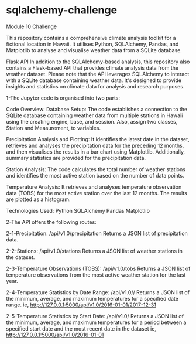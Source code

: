 # sqlalchemy-challenge
Module 10 Challenge

This repository contains a comprehensive climate analysis toolkit for a fictional location in Hawaii. It utilises Python, SQLAlchemy, Pandas, and Matplotlib to analyse and visualise weather data from a SQLite database. 

Flask API
In addition to the SQLAlchemy-based analysis, this repository also contains a Flask-based API that provides climate analysis data from the weather dataset. Please note that the API leverages SQLAlchemy to interact with a SQLite database containing weather data. It's designed to provide insights and statistics on climate data for analysis and research purposes.


1-The Jupyter code is organised into two parts:

Code Overview:
Database Setup: The code establishes a connection to the SQLite database containing weather data from multiple stations in Hawaii using the creating engine, base, and session. Also, assign two classes, Station and Measurement, to variables.

Precipitation Analysis and Plotting: 
It identifies the latest date in the dataset, retrieves and analyses the precipitation data for the preceding 12 months, and then visualises the results in a bar chart using Matplotlib. Additionally, summary statistics are provided for the precipitation data.

Station Analysis: 
The code calculates the total number of weather stations and identifies the most active station based on the number of data points.

Temperature Analysis: It retrieves and analyses temperature observation data (TOBS) for the most active station over the last 12 months. The results are plotted as a histogram.

Technologies Used:
Python
SQLAlchemy
Pandas
Matplotlib



2-The API offers the following routes:

2-1-Precipitation: /api/v1.0/precipitation
Returns a JSON list of precipitation data.


2-2-Stations: /api/v1.0/stations
Returns a JSON list of weather stations in the dataset.


2-3-Temperature Observations (TOBS): /api/v1.0/tobs
Returns a JSON list of temperature observations from the most active weather station for the last year.


2-4-Temperature Statistics by Date Range: /api/v1.0/<start>/<end>
Returns a JSON list of the minimum, average, and maximum temperatures for a specified date range.
ie, http://127.0.0.1:5000/api/v1.0/2016-01-01/2017-12-31


2-5-Temperature Statistics by Start Date: /api/v1.0/<start>
Returns a JSON list of the minimum, average, and maximum temperatures for a period between a specified start date and the most recent date in the dataset
ie, http://127.0.0.1:5000/api/v1.0/2016-01-01






